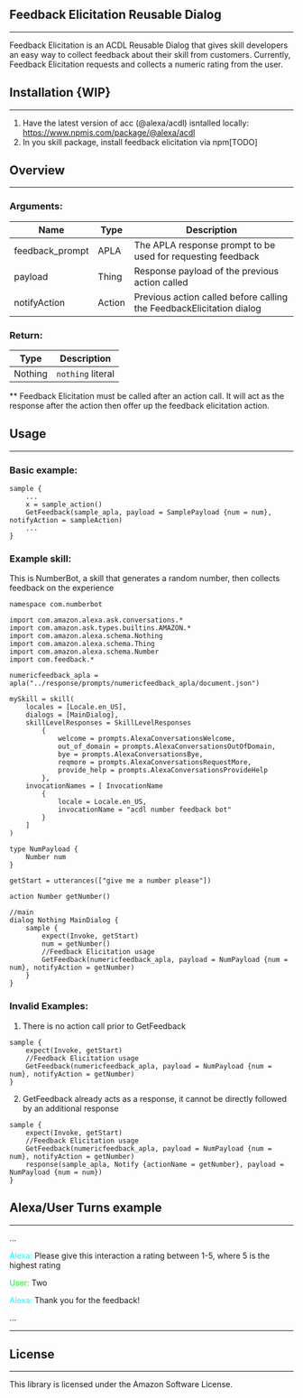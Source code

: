 ## Feedback Elicitation Reusable Dialog
___

Feedback Elicitation is an ACDL Reusable Dialog that gives skill developers an easy way to collect feedback about their skill from customers. Currently, Feedback Elicitation requests and collects a numeric rating from the user.


## Installation {WIP}
___

1. Have the latest version of acc (@alexa/acdl) isntalled locally: https://www.npmjs.com/package/@alexa/acdl
2. In you skill package, install feedback elicitation via npm[TODO]


## Overview
___

### Arguments:

| Name |Type | Description |
|---|---|---|
| feedback_prompt | APLA | The APLA response prompt to be used for requesting feedback |
| payload | Thing | Response payload of the previous action called |
| notifyAction | Action | Previous action called before calling the FeedbackElicitation dialog |
						
### Return:
| Type | Description |
|---|---|
| Nothing | `nothing` literal |

** Feedback Elicitation must be called after an action call. It will act as the response after the action then offer up the feedback elicitation action.


## Usage
___

### Basic example:

```
sample {
    ...
    x = sample_action()
    GetFeedback(sample_apla, payload = SamplePayload {num = num}, notifyAction = sampleAction)
    ...
}
```


### Example skill: 
This is NumberBot, a skill that generates a random number, then collects feedback on the experience

```
namespace com.numberbot

import com.amazon.alexa.ask.conversations.*
import com.amazon.ask.types.builtins.AMAZON.*
import com.amazon.alexa.schema.Nothing
import com.amazon.alexa.schema.Thing
import com.amazon.alexa.schema.Number
import com.feedback.*

numericfeedback_apla = apla("../response/prompts/numericfeedback_apla/document.json")

mySkill = skill(
    locales = [Locale.en_US],
    dialogs = [MainDialog],
    skillLevelResponses = SkillLevelResponses
        {
            welcome = prompts.AlexaConversationsWelcome,
            out_of_domain = prompts.AlexaConversationsOutOfDomain,
            bye = prompts.AlexaConversationsBye,
            reqmore = prompts.AlexaConversationsRequestMore,
            provide_help = prompts.AlexaConversationsProvideHelp
        },
    invocationNames = [ InvocationName 
        {
            locale = Locale.en_US,
            invocationName = "acdl number feedback bot"  
        }
    ]
)

type NumPayload {
    Number num
}

getStart = utterances(["give me a number please"])

action Number getNumber()

//main
dialog Nothing MainDialog {
    sample {
        expect(Invoke, getStart)
        num = getNumber()
        //Feedback Elicitation usage
        GetFeedback(numericfeedback_apla, payload = NumPayload {num = num}, notifyAction = getNumber)  
    }
}
```


### Invalid Examples:
1. There is no action call prior to GetFeedback

```
sample {
    expect(Invoke, getStart)
    //Feedback Elicitation usage
    GetFeedback(numericfeedback_apla, payload = NumPayload {num = num}, notifyAction = getNumber)  
}
```

2. GetFeedback already acts as a response, it cannot be directly followed by an additional response

```
sample {
    expect(Invoke, getStart)
    //Feedback Elicitation usage
    GetFeedback(numericfeedback_apla, payload = NumPayload {num = num}, notifyAction = getNumber)  
    response(sample_apla, Notify {actionName = getNumber}, payload = NumPayload {num = num})
}
```


## Alexa/User Turns example
___

...

<span style="color:cyan">Alexa:</span> Please give this interaction a rating between 1-5, where 5 is the highest rating

<span style="color:lime">User:</span> Two

<span style="color:cyan">Alexa:</span> Thank you for the feedback!

...

___

## License
___
This library is licensed under the Amazon Software License.

